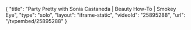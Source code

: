 {
    "title": "Party Pretty with Sonia Castaneda | Beauty How-To | Smokey Eye",
    "type": "solo",
    "layout": "iframe-static",
    "videoId": "25895288",
    "url": "\/tvpembed\/25895288"
}